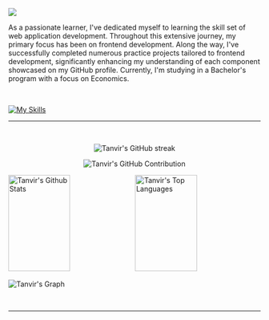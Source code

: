 ![](https://i.ibb.co/Gn41XYj/Tanvir-Rahman-1.png)

As a passionate learner, I've dedicated myself to learning the skill set of web application development. Throughout this extensive journey, my primary focus has been on frontend development. Along the way, I've successfully completed numerous practice projects tailored to frontend development, significantly enhancing my understanding of each component showcased on my GitHub profile. Currently, I'm studying in a Bachelor's program with a focus on Economics.

<br/>

[![My Skills](https://skillicons.dev/icons?i=html,css,tailwind,js,github,react,firebase,nodejs,express,mongodb)](https://skillicons.dev)

<hr/>
<br/>

<p align="center">
    <img src="https://github-readme-streak-stats.herokuapp.com/?user=tanvir244&theme=radical&border=7F3FBF&background=0D1117" alt="Tanvir's GitHub streak"/>
</p>

<p align="center">
    <img src="https://github-profile-summary-cards.vercel.app/api/cards/profile-details?username=tanvir244&theme=radical" alt="Tanvir's GitHub Contribution"/>
</p>

<a> 
    <a href="https://github.com/tanvir244"><img alt="Tanvir's Github Stats" src="https://denvercoder1-github-readme-stats.vercel.app/api?username=tanvir244&show_icons=true&count_private=true&theme=react&border_color=7F3FBF&bg_color=0D1117&title_color=F85D7F&icon_color=F8D866" height="192px" width="49.5%"/></a>
  <a href="https://github.com/tanvir244"><img alt="Tanvir's Top Languages" src="https://denvercoder1-github-readme-stats.vercel.app/api/top-langs/?username=tanvir244&langs_count=8&layout=compact&theme=react&border_color=7F3FBF&bg_color=0D1117&title_color=F85D7F&icon_color=F8D866" height="192px" width="49.5%"/></a>
  <br/>
</a>


![Tanvir's Graph](https://github-readme-activity-graph.vercel.app/graph?username=tanvir244&custom_title=Tanvir's%20GitHub%20Activity%20Graph&bg_color=0D1117&color=7F3FBF&line=7F3FBF&point=7F3FBF&area_color=FFFFFF&title_color=FFFFFF&area=true)

<br>
<hr>
<br>
